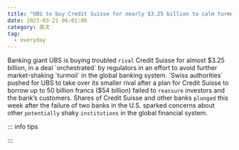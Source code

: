 ```yaml
---
title: "UBS to buy Credit Suisse for nearly $3.25 billion to calm turmoil"
date: 2023-03-21 06:01:00
category: 英文
tag:
  - everyday
---
```


Banking giant UBS is buying troubled `rival` Credit Suisse for almost $3.25 billion, in a deal `orchestrated` by regulators in an effort to avoid further market-shaking `turmoil` in the global banking system. `Swiss authorities` pushed for UBS to take over its smaller rival after a plan for Credit Suisse to borrow up to 50 billion francs ($54 billion) failed to `reassure` investors and the bank’s customers. Shares of Credit Suisse and other banks `plunged` this week after the failure of two banks in the U.S. sparked concerns about other `potentially` shaky `institutions` in the global financial system.

::: info tips



:::
